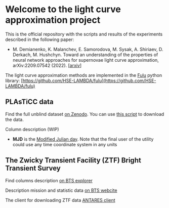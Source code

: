 # Welcome to the light curve approximation project

This is the official repository with the scripts and results of the experiments described in the following paper:

- M. Demianenko, K. Malanchev, E. Samorodova, M. Sysak, A. Shiriaev, D. Derkach, M. Hushchyn. Toward an understanding of the properties of neural network approaches for supernovae light curve approximation, 	arXiv:2209.07542 (2022). [[arxiv](https://doi.org/10.48550/arXiv.2209.07542)]

The light curve approximation methods are implemented in the [Fulu](https://github.com/HSE-LAMBDA/fulu) python library: [https://github.com/HSE-LAMBDA/fulu](https://github.com/HSE-LAMBDA/fulu)

## PLAsTiCC data

Find the full unblind dataset [on Zenodo](https://zenodo.org/record/2539456).
You can use [this script](https://github.com/HSE-LAMBDA/supernovae_classification/blob/master/notebooks/download_data.py) to download the data.

Column description (WIP)
- **MJD** is the [Modified Julian day](https://en.wikipedia.org/wiki/Julian_day). Note that the final user of the utility could use any time coordinate system in any units

## The Zwicky Transient Facility (ZTF) Bright Transient Survey

Find columns description [on BTS explorer](https://sites.astro.caltech.edu/ztf/bts/explorer_info.html)

Description mission and statistic data [on BTS webcite](https://sites.astro.caltech.edu/ztf/bts/bts.php)

The client for downloading ZTF data [ANTARES client](https://noao.gitlab.io/antares/client/api.html)
